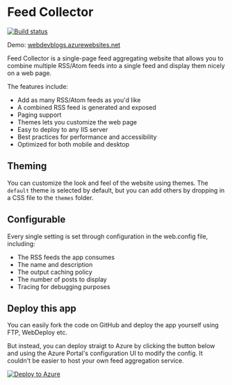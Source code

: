 # Feed Collector

[![Build status](https://ci.appveyor.com/api/projects/status/l9ylstqm84xkjl3f?svg=true)](https://ci.appveyor.com/project/madskristensen/webdevblogs)

Demo: [webdevblogs.azurewebsites.net](http://webdevblogs.azurewebsites.net/)

Feed Collector is a single-page feed aggregating website that allows you to combine
multiple RSS/Atom feeds into a single feed and display them nicely on a web page.

The features include:

* Add as many RSS/Atom feeds as you'd like
* A combined RSS feed is generated and exposed
* Paging support
* Themes lets you customize the web page
* Easy to deploy to any IIS server
* Best practices for performance and accessibility
* Optimized for both mobile and desktop

## Theming

You can customize the look and feel of the website using themes. The `default` theme
is selected by default, but you can add others by dropping in a CSS file to the `themes`
folder.

## Configurable

Every single setting is set through configuration in the web.config file, including:

* The RSS feeds the app consumes
* The name and description
* The output caching policy
* The number of posts to display
* Tracing for debugging purposes

## Deploy this app

You can easily fork the code on GitHub and deploy the app yourself using FTP, WebDeploy etc.

But instead, you can deploy straigt to Azure by clicking the button below and using the
Azure Portal's configuration UI to modify the config. It couldn't be easier to host your own
feed aggregation service.

[![Deploy to Azure](http://azuredeploy.net/deploybutton.png)](https://azuredeploy.net/)
